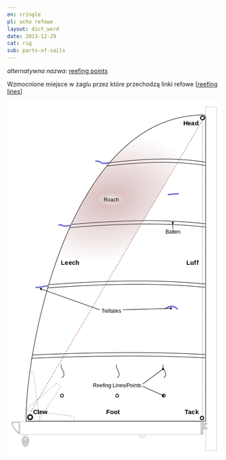 ```yaml
---
en: cringle
pl: ucho refowe
layout: dict_word
date: 2013-12-29
cat: rig
sub: parts-of-sails
---
```


*alternatywna nazwa:* [reefing points](/dict/reefing-points.html) 

Wzmocnione miejsce w żaglu przez które przechodzą linki refowe [[reefing lines](/dict/reefing-lines.html)]

![części żagla](/img/dict/parts_of_a_sail.png)


